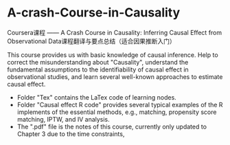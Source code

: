 # A-crash-Course-in-Causality
Coursera课程 —— A Crash Course in Causality: Inferring Causal Effect from Observational Data课程翻译与要点总结（适合因果推断入门）

This course provides us with basic knowledge of causal inference. Help to correct the misunderstanding about "Causality", understand the fundamental assumptions to the identifiability of causal effect in observational studies, and learn several well-known approaches to estimate causal effect.
  
- Folder "Tex" contains the LaTex code of learning nodes.
- Folder "Causal effect R code" provides several typical examples of the R implements of the essential methods, e.g., matching, propensity score matching, IPTW, and IV analysis.
- The ".pdf" file is the notes of this course, currently only updated to Chapter 3 due to the time constraints, 
